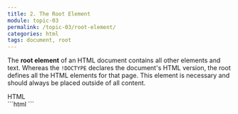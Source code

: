```yaml
---
title: 2. The Root Element
module: topic-03
permalink: /topic-03/root-element/
categories: html
tags: document, root
---
```


<div class="divider-heading"></div>

The **root element** of an HTML document contains all other elements and text. Whereas the `!DOCTYPE` declares the document's HTML version, the root defines all the HTML elements for that page. This element is necessary and should always be placed outside of all content.


<div id="code-heading">HTML</div>
```html
<!DOCTYPE html>
<html>

</html>
```
